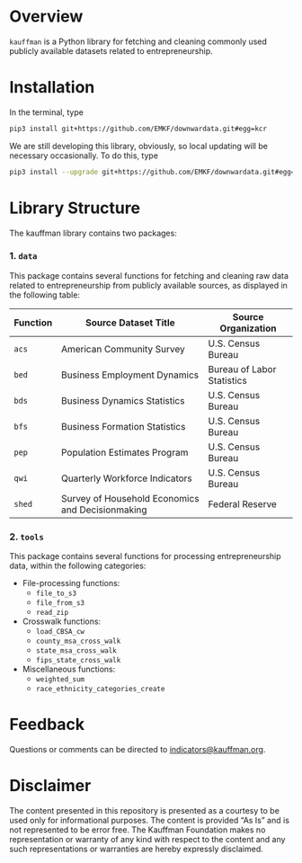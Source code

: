 # Overview
`kauffman` is a Python library for fetching and cleaning commonly used publicly available datasets related to entrepreneurship.

# Installation
In the terminal, type
```bash
pip3 install git+https://github.com/EMKF/downwardata.git#egg=kcr
```
We are still developing this library, obviously, so local updating will be necessary occasionally. To do this, type
```bash
pip3 install --upgrade git+https://github.com/EMKF/downwardata.git#egg=kcr
```

# Library Structure
The kauffman library contains two packages:

### 1. `data`
This package contains several functions for fetching and cleaning raw data related to entrepreneurship from publicly available sources, as displayed in the following table:

Function | Source Dataset Title                   | Source Organization        |
---------| ---------------------------------------| ---------------------------|
`acs`    | American Community Survey              | U.S. Census Bureau         |
`bed`    | Business Employment Dynamics           | Bureau of Labor Statistics |
`bds`    | Business Dynamics Statistics           | U.S. Census Bureau         |
`bfs`    | Business Formation Statistics          | U.S. Census Bureau         |
`pep`    | Population Estimates Program           | U.S. Census Bureau         |
`qwi`    | Quarterly Workforce Indicators         | U.S. Census Bureau         |
`shed`   | Survey of Household Economics and Decisionmaking | Federal Reserve  |


### 2. `tools`
This package contains several functions for processing entrepreneurship data, within the following categories:
* File-processing functions:
    * `file_to_s3`
    * `file_from_s3`
    * `read_zip`
* Crosswalk functions:
    * `load_CBSA_cw`
    * `county_msa_cross_walk`
    * `state_msa_cross_walk`
    * `fips_state_cross_walk`
* Miscellaneous functions:
    * `weighted_sum`
    * `race_ethnicity_categories_create`

# Feedback
Questions or comments can be directed to indicators@kauffman.org.


# Disclaimer
The content presented in this repository is presented as a courtesy to be used
only for informational purposes. The content is provided “As Is” and is not 
represented to be error free. The Kauffman Foundation makes no representation or 
warranty of any kind with respect to the content and any such representations or
warranties are hereby expressly disclaimed.